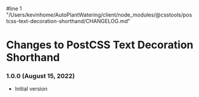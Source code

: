 #line 1 "/Users/kevinhome/AutoPlantWatering/client/node_modules/@csstools/postcss-text-decoration-shorthand/CHANGELOG.md"
# Changes to PostCSS Text Decoration Shorthand

### 1.0.0  (August 15, 2022)

- Initial version
